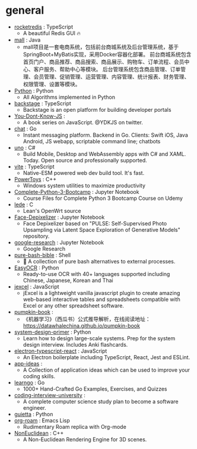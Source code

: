 # general
- [rocketredis](https://github.com/diego3g/rocketredis) : TypeScript
  - A beautiful Redis GUI 🔥
- [mall](https://github.com/macrozheng/mall) : Java
  - mall项目是一套电商系统，包括前台商城系统及后台管理系统，基于SpringBoot+MyBatis实现，采用Docker容器化部署。 前台商城系统包含首页门户、商品推荐、商品搜索、商品展示、购物车、订单流程、会员中心、客户服务、帮助中心等模块。 后台管理系统包含商品管理、订单管理、会员管理、促销管理、运营管理、内容管理、统计报表、财务管理、权限管理、设置等模块。
- [Python](https://github.com/TheAlgorithms/Python) : Python
  - All Algorithms implemented in Python
- [backstage](https://github.com/spotify/backstage) : TypeScript
  - Backstage is an open platform for building developer portals
- [You-Dont-Know-JS](https://github.com/getify/You-Dont-Know-JS) : 
  - A book series on JavaScript. @YDKJS on twitter.
- [chat](https://github.com/tinode/chat) : Go
  - Instant messaging platform. Backend in Go. Clients: Swift iOS, Java Android, JS webapp, scriptable command line; chatbots
- [uno](https://github.com/unoplatform/uno) : C#
  - Build Mobile, Desktop and WebAssembly apps with C# and XAML. Today. Open source and professionally supported.
- [vite](https://github.com/vitejs/vite) : TypeScript
  - Native-ESM powered web dev build tool. It's fast.
- [PowerToys](https://github.com/microsoft/PowerToys) : C++
  - Windows system utilities to maximize productivity
- [Complete-Python-3-Bootcamp](https://github.com/Pierian-Data/Complete-Python-3-Bootcamp) : Jupyter Notebook
  - Course Files for Complete Python 3 Bootcamp Course on Udemy
- [lede](https://github.com/coolsnowwolf/lede) : C
  - Lean's OpenWrt source
- [Face-Depixelizer](https://github.com/tg-bomze/Face-Depixelizer) : Jupyter Notebook
  - Face Depixelizer based on "PULSE: Self-Supervised Photo Upsampling via Latent Space Exploration of Generative Models" repository.
- [google-research](https://github.com/google-research/google-research) : Jupyter Notebook
  - Google Research
- [pure-bash-bible](https://github.com/dylanaraps/pure-bash-bible) : Shell
  - 📖 A collection of pure bash alternatives to external processes.
- [EasyOCR](https://github.com/JaidedAI/EasyOCR) : Python
  - Ready-to-use OCR with 40+ languages supported including Chinese, Japanese, Korean and Thai
- [jexcel](https://github.com/paulhodel/jexcel) : JavaScript
  - jExcel is a lightweight vanilla javascript plugin to create amazing web-based interactive tables and spreadsheets compatible with Excel or any other spreadsheet software.
- [pumpkin-book](https://github.com/datawhalechina/pumpkin-book) : 
  - 《机器学习》（西瓜书）公式推导解析，在线阅读地址：https://datawhalechina.github.io/pumpkin-book
- [system-design-primer](https://github.com/donnemartin/system-design-primer) : Python
  - Learn how to design large-scale systems. Prep for the system design interview. Includes Anki flashcards.
- [electron-typescript-react](https://github.com/diego3g/electron-typescript-react) : JavaScript
  - An Electron boilerplate including TypeScript, React, Jest and ESLint.
- [app-ideas](https://github.com/florinpop17/app-ideas) : 
  - A Collection of application ideas which can be used to improve your coding skills.
- [learngo](https://github.com/inancgumus/learngo) : Go
  - 1000+ Hand-Crafted Go Examples, Exercises, and Quizzes
- [coding-interview-university](https://github.com/jwasham/coding-interview-university) : 
  - A complete computer science study plan to become a software engineer.
- [guietta](https://github.com/alfiopuglisi/guietta) : Python
- [org-roam](https://github.com/org-roam/org-roam) : Emacs Lisp
  - Rudimentary Roam replica with Org-mode
- [NonEuclidean](https://github.com/HackerPoet/NonEuclidean) : C++
  - A Non-Euclidean Rendering Engine for 3D scenes.

